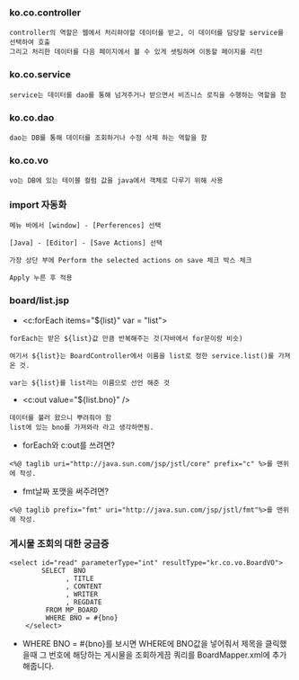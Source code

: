### ko.co.controller
```
controller의 역할은 웹에서 처리햐야할 데이터를 받고, 이 데이터를 담당할 service를 선택하여 호출
그리고 처리한 데이터를 다음 페이지에서 볼 수 있게 셋팅하며 이동할 페이지를 리턴
```

### ko.co.service
```
service는 데이터를 dao를 통해 넘겨주거나 받으면서 비즈니스 로직을 수행하는 역할을 함
```

### ko.co.dao
```
dao는 DB를 통해 데이터를 조회하거나 수정 삭제 하는 역할을 함
```

### ko.co.vo
```
vo는 DB에 있는 테이블 컬럼 값을 java에서 객체로 다루기 위해 사용
```

### import 자동화
```
메뉴 바에서 [window] - [Perferences] 선택

[Java] - [Editor] - [Save Actions] 선택

가장 상단 부에 Perform the selected actions on save 체크 박스 체크

Apply 누른 후 적용

```

### board/list.jsp
- <c:forEach items="${list}" var = "list">
```
forEach는 받은 ${list}값 만큼 반복해주는 것(자바에서 for문이랑 비슷)
```

```
여기서 ${list}는 BoardController에서 이름을 list로 정한 service.list()를 가져온 것.
```

```
var는 ${list}를 list라는 이름으로 선언 해준 것
```


- <c:out value="${list.bno}" />
```
데이터를 불러 왔으니 뿌려줘야 함
list에 있는 bno를 가져와라 라고 생각하면됨.
```

- forEach와 c:out를 쓰려면?
```
<%@ taglib uri="http://java.sun.com/jsp/jstl/core" prefix="c" %>를 맨위에 작성.
```

- fmt날짜 포맷을 써주려면?
```
<%@ taglib prefix="fmt" uri="http://java.sun.com/jsp/jstl/fmt"%>를 맨위에 작성.
```

### 게시물 조회의 대한 궁금증
```
<select id="read" parameterType="int" resultType="kr.co.vo.BoardVO">
		SELECT	BNO
			  , TITLE
			  , CONTENT
			  , WRITER
			  , REGDATE
		 FROM MP_BOARD
		 WHERE BNO = #{bno}
	</select>
```
- WHERE BNO = #{bno}를 보시면 WHERE에 BNO값을 넣어줘서 제목을 클릭했을때 그 번호에 해당하는 게시물을 조회하게끔 쿼리를 BoardMapper.xml에 추가해줍니다. 